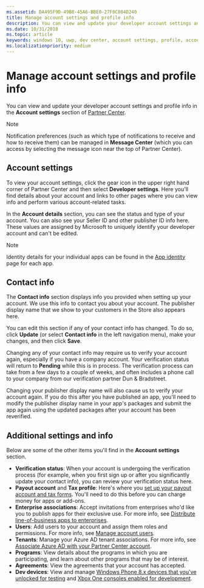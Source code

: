 ```yaml
---
ms.assetid: DA495F9D-49B8-45A6-BBE0-27F0C804D240
title: Manage account settings and profile info
description: You can view and update your developer account settings and profile info in the Account settings section of Partner Center.
ms.date: 10/31/2018
ms.topic: article
keywords: windows 10, uwp, dev center, account settings, profile, account profile, developer account, developer account settings
ms.localizationpriority: medium
---
```

# Manage account settings and profile info

You can view and update your developer account settings and profile info in the **Account settings** section of [Partner Center](https://partner.microsoft.com/dashboard). 

> [!NOTE]
> Notification preferences (such as which type of notifications to receive and how to receive them) can be managed in **Message Center** (which you can access by selecting the message icon near the top of Partner Center).

## Account settings

To view your account settings, click the gear icon in the upper right hand corner of Partner Center and then select **Developer settings**. Here you'll find details about your account and links to other pages where you can view info and perform various account-related tasks.

In the **Account details** section, you can see the status and type of your account. You can also see your Seller ID and other publisher ID info here. These values are assigned by Microsoft to uniquely identify your developer account and can't be edited.

> [!NOTE]
> Identity details for your individual apps can be found in the [App identity](view-app-identity-details.md) page for each app.

## Contact info

The **Contact info** section displays info you provided when setting up your account. We use this info to contact you about your account. The publisher display name that we show to your customers in the Store also appears here.

You can edit this section if any of your contact info has changed. To do so, click **Update** (or select **Contact info** in the left navigation menu), make your changes, and then click **Save**.

Changing any of your contact info may require us to verify your account again, especially if you have a company account. Your verification status will return to **Pending** while this is in process. The verification process can take from a few days to a couple of weeks, and often includes a phone call to your company from our verification partner Dun & Bradstreet.

Changing your publisher display name will also cause us to verify your account again. If you do this after you have published an app, you'll need to modify the publisher display name in your app's packages and submit the app again using the updated packages after your account has been reverified.


## Additional settings and info

Below are some of the other items you'll find in the **Account settings** section.

- **Verification status**: When your account is undergoing the verification process (for example, when you first sign up or after you significantly update your contact info), you can review your verification status here.
- **Payout account** and **Tax profile**: Here's where you [set up your payout account and tax forms](setting-up-your-payout-account-and-tax-forms.md). You'll need to do this before you can charge money for apps or add-ons.
- **Enterprise associations**: Accept invitations from enterprises who'd like you to publish apps for their exclusive use. For more info, see [Distribute line-of-business apps to enterprises](distribute-lob-apps-to-enterprises.md).
- **Users**: Add users to your account and assign them roles and permissions. For more info, see [Manage account users](manage-account-users.md).
- **Tenants**: Manage your Azure AD tenant associations. For more info, see [Associate Azure AD with your Partner Center account](associate-azure-ad-with-dev-center.md).
- **Programs**: View details about the programs in which you are participating, and learn about other programs that may be of interest.
- **Agreements**: View the agreements that your account has accepted.
- **Dev devices**: View and manage [Windows Phone 8.x devices that you've unlocked for testing](https://docs.microsoft.com/previous-versions/windows/apps/dn614128(v=win.10)?redirectedfrom=MSDN) and [Xbox One consoles enabled for development](../xbox-apps/devkit-activation.md). 


